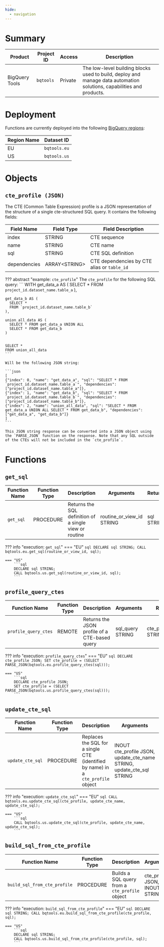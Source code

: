 ```yaml
---
hide:
  - navigation
---
```


# Summary
Product | Project ID | Access | Description
-- | -- | -- | --
BigQuery Tools | `bqtools` | Private | The low-level building blocks used to build, deploy and manage data automation solutions, capabilities and products.


# Deployment
Functions are currently deployed into the following [BigQuery regions](https://cloud.google.com/bigquery/docs/locations):

Region Name | Dataset ID 
--- | --- 
EU | `bqtools.eu` 
US | `bqtools.us` 

# Objects
## `cte_profile (JSON)` 
The CTE (Common Table Expression) profile is a JSON representation of the structure of a single cte-structured SQL query.  It contains the following fields:

Field Name | Field Type | Field Description
--- | --- | ---
index | STRING | CTE sequence
name | STRING | CTE name
sql | STRING | CTE SQL definition
dependencies | ARRAY<STRING\> | CTE dependencies by CTE alias or `table_id`

??? abstract "example: `cte_profile`"
    The `cte_profile` for the following SQL query:
    ```
    WITH
    get_data_a AS (
      SELECT * 
      FROM `project_id.dataset_name.table_a`
    ),

    get_data_b AS (
      SELECT * 
      FROM `project_id.dataset_name.table_b`
    ),

    union_all_data AS (
      SELECT * FROM get_data_a UNION ALL 
      SELECT * FROM get_data_b
    )


    SELECT * 
    FROM union_all_data
    ```

    Will be the following JSON string:
    
    ```json
    [
    {"index": 0, "name": "get_data_a", "sql": "SELECT * FROM `project_id.dataset_name.table_a`", "dependencies": ["project_id.dataset_name.table_a"]},
    {"index": 1, "name": "get_data_b", "sql": "SELECT * FROM `project_id.dataset_name.table_b`", "dependencies": ["project_id.dataset_name.table_b"]},
    {"index": 2, "name": "union_all_data", "sql": "SELECT * FROM get_data_a UNION ALL SELECT * FROM get_data_b", "dependencies": ["get_data_a", "get_data_b"]}
    ]
    ```

    This JSON string response can be converted into a JSON object using the `PARSE_JSON` function on the response. Note that any SQL outside of the CTEs will not be included in the `cte_profile`.


# Functions
## `get_sql`
Function Name | Function Type | Description | Arguments | Returns | Dependencies
--- | --- | --- | --- | --- | ---
`get_sql` | PROCEDURE | Returns the SQL definition of a single view or routine | routine_or_view_id STRING | sql STRING | `bqtools-qb..get_sql`

??? info "execution: `get_sql`"
    === "EU"
        ```sql
        DECLARE sql STRING;
        CALL bqtools.eu.get_sql(routine_or_view_id, sql);
        ```

    === "US"
        ```sql
        DECLARE sql STRING;
        CALL bqtools.us.get_sql(routine_or_view_id, sql);
        ```

## `profile_query_ctes`
Function Name | Function Type | Description | Arguments | Returns | Dependencies
--- | --- | --- | --- | --- | ---
`profile_query_ctes` | REMOTE | Returns the JSON profile of a CTE-based query | sql_query STRING | cte_profile_json STRING | `bqtools.cloudfunctions.net/profile-query-ctes`

??? info "execution: `profile_query_ctes`"
    === "EU"
        ```sql
        DECLARE cte_profile JSON;
        SET cte_profile = (SELECT PARSE_JSON(bqtools.eu.profile_query_ctes(sql)));
        ```

    === "US"
        ```sql
        DECLARE cte_profile JSON;
        SET cte_profile = (SELECT PARSE_JSON(bqtools.us.profile_query_ctes(sql)));
        ```

## `update_cte_sql`
Function Name | Function Type | Description | Arguments | Returns | Dependencies
--- | --- | --- | --- | --- | ---
`update_cte_sql` | PROCEDURE | Replaces the SQL for a single CTE (identified by name) in a `cte_profile` object | INOUT cte_profile JSON, update_cte_name STRING, update_cte_sql STRING | INOUT cte_profile JSON | `bqtools..get_cte_profile_index`

??? info "execution: `update_cte_sql`"
    === "EU"
        ```sql
        CALL bqtools.eu.update_cte_sql(cte_profile, update_cte_name, update_cte_sql);
        ```

    === "US"
        ```sql
        CALL bqtools.us.update_cte_sql(cte_profile, update_cte_name, update_cte_sql);
        ```

## `build_sql_from_cte_profile`
Function Name | Function Type | Description | Arguments | Returns | Dependencies
--- | --- | --- | --- | --- | ---
`build_sql_from_cte_profile` | PROCEDURE | Builds a SQL query from a `cte_profile` object | cte_profile JSON, INOUT sql STRING | INOUT sql STRING | 

??? info "execution: `build_sql_from_cte_profile`"
    === "EU"
        ```sql
        DECLARE sql STRING;
        CALL bqtools.eu.build_sql_from_cte_profile(cte_profile, sql);
        ```

    === "US"
        ```sql
        DECLARE sql STRING;
        CALL bqtools.us.build_sql_from_cte_profile(cte_profile, sql);
        ```